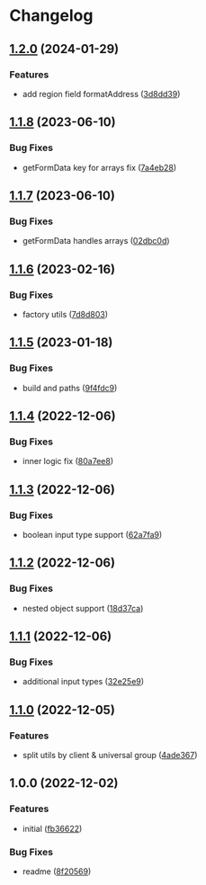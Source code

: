 # Changelog

## [1.2.0](https://github.com/artmizu/utils/compare/v1.1.8...v1.2.0) (2024-01-29)


### Features

* add region field formatAddress ([3d8dd39](https://github.com/artmizu/utils/commit/3d8dd39478b2949134ac16ab14bc8129132d3ce3))

## [1.1.8](https://github.com/artmizu/utils/compare/v1.1.7...v1.1.8) (2023-06-10)


### Bug Fixes

* getFormData key for arrays fix ([7a4eb28](https://github.com/artmizu/utils/commit/7a4eb28bb26b97a4b37c9b23a2d1c9a54e226e35))

## [1.1.7](https://github.com/artmizu/utils/compare/v1.1.6...v1.1.7) (2023-06-10)


### Bug Fixes

* getFormData handles arrays ([02dbc0d](https://github.com/artmizu/utils/commit/02dbc0dd2dc4c520cfa5163cc10970bea3c50b86))

## [1.1.6](https://github.com/artmizu/utils/compare/v1.1.5...v1.1.6) (2023-02-16)


### Bug Fixes

* factory utils ([7d8d803](https://github.com/artmizu/utils/commit/7d8d8034570fd04a4cea74412a8bb27474d93a5d))

## [1.1.5](https://github.com/artmizu/utils/compare/v1.1.4...v1.1.5) (2023-01-18)


### Bug Fixes

* build and paths ([9f4fdc9](https://github.com/artmizu/utils/commit/9f4fdc95bf7b4b65944f49494f14b5eb72d7e651))

## [1.1.4](https://github.com/artmizu/utils/compare/v1.1.3...v1.1.4) (2022-12-06)


### Bug Fixes

* inner logic fix ([80a7ee8](https://github.com/artmizu/utils/commit/80a7ee8b93065bea3c576704996e1b850a3e6e03))

## [1.1.3](https://github.com/artmizu/utils/compare/v1.1.2...v1.1.3) (2022-12-06)


### Bug Fixes

* boolean input type support ([62a7fa9](https://github.com/artmizu/utils/commit/62a7fa9c15e28cf870f5a96c7935f6868ab080c4))

## [1.1.2](https://github.com/artmizu/utils/compare/v1.1.1...v1.1.2) (2022-12-06)


### Bug Fixes

* nested object support ([18d37ca](https://github.com/artmizu/utils/commit/18d37ca2932e6026306fe5bc6119d1149259d3c3))

## [1.1.1](https://github.com/artmizu/utils/compare/v1.1.0...v1.1.1) (2022-12-06)


### Bug Fixes

* additional input types ([32e25e9](https://github.com/artmizu/utils/commit/32e25e989e750830db72481fa46c095a4ecd99ac))

## [1.1.0](https://github.com/artmizu/utils/compare/v1.0.0...v1.1.0) (2022-12-05)


### Features

* split utils by client & universal group ([4ade367](https://github.com/artmizu/utils/commit/4ade367cf5d6bd9ecd957bae6ef9a0336183b4ec))

## 1.0.0 (2022-12-02)


### Features

* initial ([fb36622](https://github.com/artmizu/utils/commit/fb366225bf5104994085330b508d456d54acd9e0))


### Bug Fixes

* readme ([8f20569](https://github.com/artmizu/utils/commit/8f205698e1635c4b97f094b262ec7c283832dc3f))
